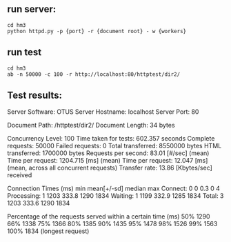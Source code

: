 ## run server:
```
cd hm3
python httpd.py -p {port} -r {document root} - w {workers}
```

## run test
```
cd hm3
ab -n 50000 -c 100 -r http://localhost:80/httptest/dir2/
```

## Test results:
Server Software: OTUS
Server Hostname: localhost
Server Port: 80

Document Path: /httptest/dir2/
Document Length: 34 bytes

Concurrency Level:      100
Time taken for tests:   602.357 seconds
Complete requests:      50000
Failed requests:        0
Total transferred:      8550000 bytes
HTML transferred:       1700000 bytes
Requests per second:    83.01 [#/sec] (mean)
Time per request:       1204.715 [ms] (mean)
Time per request:       12.047 [ms] (mean, across all concurrent requests)
Transfer rate:          13.86 [Kbytes/sec] received

Connection Times (ms)
              min  mean[+/-sd] median   max
Connect:        0    0   0.3      0       4
Processing:     1 1203 333.8   1290    1834
Waiting:        1 1199 332.9   1285    1834
Total:          3 1203 333.6   1290    1834

Percentage of the requests served within a certain time (ms)
  50%   1290
  66%   1338
  75%   1366
  80%   1385
  90%   1435
  95%   1478
  98%   1526
  99%   1563
 100%   1834 (longest request)
